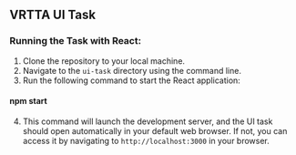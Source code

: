 ## VRTTA UI Task ##

### Running the Task with React: ###

1. Clone the repository to your local machine.
2. Navigate to the `ui-task` directory using the command line.
3. Run the following command to start the React application: 
####    npm start ####
4. This command will launch the development server, and the UI task should open automatically in your default web browser. If not, you can access it by navigating to `http://localhost:3000` in your browser.
